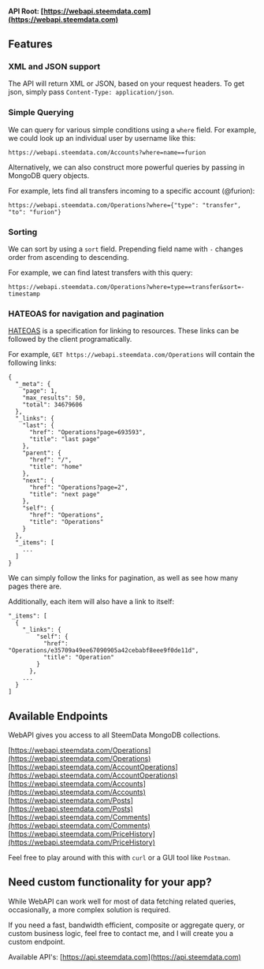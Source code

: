 
#### API Root: [https://webapi.steemdata.com](https://webapi.steemdata.com)

## Features

### XML and JSON support
The API will return XML or JSON, based on your request headers.
To get json, simply pass `Content-Type: application/json`.

### Simple Querying
We can query for various simple conditions using a `where` field. For example,
we could look up an individual user by username like this:
```
https://webapi.steemdata.com/Accounts?where=name==furion
```

Alternatively, we can also construct more powerful queries by passing in MongoDB
query objects.

For example, lets find all transfers incoming to a specific account (@furion):
```
https://webapi.steemdata.com/Operations?where={"type": "transfer", "to": "furion"}
```

### Sorting
We can sort by using a `sort` field. Prepending field name with `-` changes order from ascending to descending.

For example, we can find latest transfers with this query:
```
https://webapi.steemdata.com/Operations?where=type==transfer&sort=-timestamp
```


### HATEOAS for navigation and pagination
[HATEOAS](https://en.wikipedia.org/wiki/HATEOAS) is a specification for linking to resources. These links can be followed by the client programatically.

For example, `GET https://webapi.steemdata.com/Operations` will contain the following links:
```
{
  "_meta": {
    "page": 1,
    "max_results": 50,
    "total": 34679606
  },
  "_links": {
    "last": {
      "href": "Operations?page=693593",
      "title": "last page"
    },
    "parent": {
      "href": "/",
      "title": "home"
    },
    "next": {
      "href": "Operations?page=2",
      "title": "next page"
    },
    "self": {
      "href": "Operations",
      "title": "Operations"
    }
  },
  "_items": [
    ...
  ]
}
```

We can simply follow the links for pagination, as well as see how many pages there are.

Additionally, each item will also have a link to itself:
```
"_items": [
  {
    "_links": {
        "self": {
          "href": "Operations/e35709a49ee67090905a42cebabf8eee9f0de11d",
          "title": "Operation"
        }
      },
    ...
  }
]
```

## Available Endpoints
WebAPI gives you access to all SteemData MongoDB collections.

[https://webapi.steemdata.com/Operations](https://webapi.steemdata.com/Operations)  
[https://webapi.steemdata.com/AccountOperations](https://webapi.steemdata.com/AccountOperations)  
[https://webapi.steemdata.com/Accounts](https://webapi.steemdata.com/Accounts)  
[https://webapi.steemdata.com/Posts](https://webapi.steemdata.com/Posts)  
[https://webapi.steemdata.com/Comments](https://webapi.steemdata.com/Comments)  
[https://webapi.steemdata.com/PriceHistory](https://webapi.steemdata.com/PriceHistory)  

Feel free to play around with this with `curl` or a GUI tool like `Postman`.



## Need custom functionality for your app?
While WebAPI can work well for most of data fetching related queries, occasionally, a more complex solution is required.

If you need a fast, bandwidth efficient, composite or aggregate query, or custom business logic, feel free to contact me, and I will create you a custom endpoint.

Available API's:
[https://api.steemdata.com](https://api.steemdata.com)
